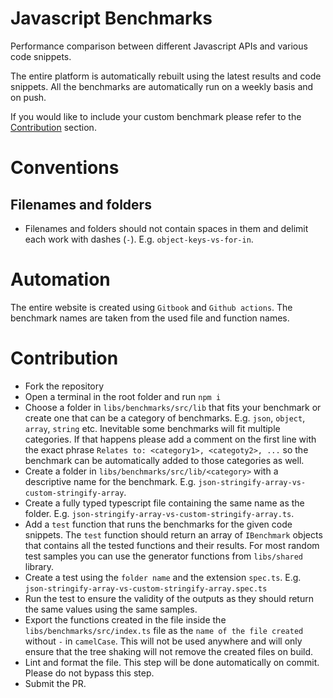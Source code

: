 # Javascript Benchmarks

Performance comparison between different Javascript APIs and various code snippets.

The entire platform is automatically rebuilt using the latest results and code snippets.
All the benchmarks are automatically run on a weekly basis and on push.

If you would like to include your custom benchmark please refer to the [Contribution](#Contribution) section.

# Conventions

## Filenames and folders

-   Filenames and folders should not contain spaces in them and delimit each work with dashes (`-`). E.g. `object-keys-vs-for-in`.

# Automation

The entire website is created using `Gitbook` and `Github actions`.
The benchmark names are taken from the used file and function names.

# Contribution

-   Fork the repository
-   Open a terminal in the root folder and run `npm i`
-   Choose a folder in `libs/benchmarks/src/lib` that fits your benchmark or create one that can be a category of benchmarks. E.g. `json`, `object`, `array`, `string` etc. Inevitable some benchmarks will fit multiple categories. If that happens please add a comment on the first line with the exact phrase `Relates to: <category1>, <categoty2>, ...` so the benchmark can be automatically added to those categories as well.
-   Create a folder in `libs/benchmarks/src/lib/<category>` with a descriptive name for the benchmark. E.g. `json-stringify-array-vs-custom-stringify-array`.
-   Create a fully typed typescript file containing the same name as the folder. E.g. `json-stringify-array-vs-custom-stringify-array.ts`.
-   Add a `test` function that runs the benchmarks for the given code snippets. The `test` function should return an array of `IBenchmark` objects that contains all the tested functions and their results. For most random test samples you can use the generator functions from `libs/shared` library.
-   Create a test using the `folder name` and the extension `spec.ts`. E.g. `json-stringify-array-vs-custom-stringify-array.spec.ts`
-   Run the test to ensure the validity of the outputs as they should return the same values using the same samples.
-   Export the functions created in the file inside the `libs/benchmarks/src/index.ts` file as the `name of the file created` without `-` in `camelCase`. This will not be used anywhere and will only ensure that the tree shaking will not remove the created files on build.
-   Lint and format the file. This step will be done automatically on commit. Please do not bypass this step.
-   Submit the PR.
